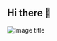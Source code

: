 ## Hi there 👋
![Image title](https://media2.giphy.com/media/v1.Y2lkPTc5MGI3NjExY3NmbWhvZ2FlY3RvOWI2dXpkbjEwa2lmYWF4bGh2NXk1bmtncXR2bSZlcD12MV9pbnRlcm5hbF9naWZfYnlfaWQmY3Q9Zw/HRFZxXP8V1OZWjdbh0/giphy.webp)

<!--

**Here are some ideas to get you started:**

🙋‍♀️ A short introduction - what is your organization all about?
🌈 Contribution guidelines - how can the community get involved?
👩‍💻 Useful resources - where can the community find your docs? Is there anything else the community should know?
🍿 Fun facts - what does your team eat for breakfast?
🧙 Remember, you can do mighty things with the power of [Markdown](https://docs.github.com/github/writing-on-github/getting-started-with-writing-and-formatting-on-github/basic-writing-and-formatting-syntax)
-->
